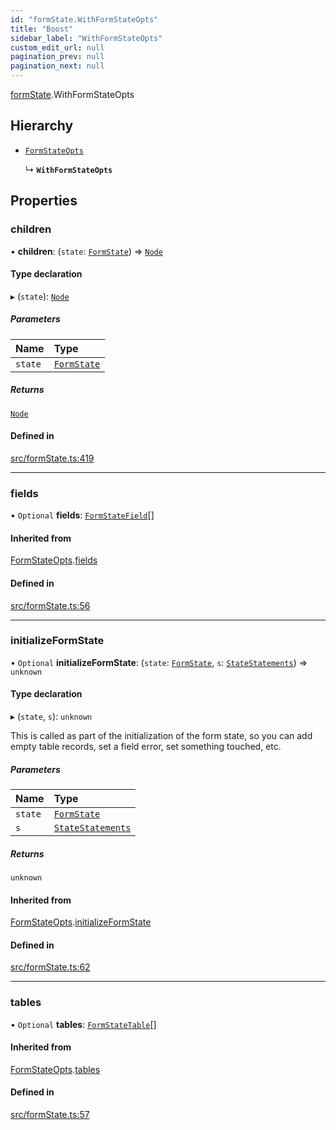 ```yaml
---
id: "formState.WithFormStateOpts"
title: "Boost"
sidebar_label: "WithFormStateOpts"
custom_edit_url: null
pagination_prev: null
pagination_next: null
---
```


[formState](../namespaces/formState.md).WithFormStateOpts

## Hierarchy

- [`FormStateOpts`](formState.FormStateOpts.md)

  ↳ **`WithFormStateOpts`**

## Properties

### children

• **children**: (`state`: [`FormState`](../classes/formState.FormState.md)) => [`Node`](../modules.md#node)

#### Type declaration

▸ (`state`): [`Node`](../modules.md#node)

##### Parameters

| Name | Type |
| :------ | :------ |
| `state` | [`FormState`](../classes/formState.FormState.md) |

##### Returns

[`Node`](../modules.md#node)

#### Defined in

[src/formState.ts:419](https://github.com/yolmio/boost/blob/5cada48/src/formState.ts#L419)

___

### fields

• `Optional` **fields**: [`FormStateField`](formState.FormStateField.md)[]

#### Inherited from

[FormStateOpts](formState.FormStateOpts.md).[fields](formState.FormStateOpts.md#fields)

#### Defined in

[src/formState.ts:56](https://github.com/yolmio/boost/blob/5cada48/src/formState.ts#L56)

___

### initializeFormState

• `Optional` **initializeFormState**: (`state`: [`FormState`](../classes/formState.FormState.md), `s`: [`StateStatements`](../classes/statements.StateStatements.md)) => `unknown`

#### Type declaration

▸ (`state`, `s`): `unknown`

This is called as part of the initialization of the form state, so you can add empty table records,
set a field error, set something touched, etc.

##### Parameters

| Name | Type |
| :------ | :------ |
| `state` | [`FormState`](../classes/formState.FormState.md) |
| `s` | [`StateStatements`](../classes/statements.StateStatements.md) |

##### Returns

`unknown`

#### Inherited from

[FormStateOpts](formState.FormStateOpts.md).[initializeFormState](formState.FormStateOpts.md#initializeformstate)

#### Defined in

[src/formState.ts:62](https://github.com/yolmio/boost/blob/5cada48/src/formState.ts#L62)

___

### tables

• `Optional` **tables**: [`FormStateTable`](formState.FormStateTable.md)[]

#### Inherited from

[FormStateOpts](formState.FormStateOpts.md).[tables](formState.FormStateOpts.md#tables)

#### Defined in

[src/formState.ts:57](https://github.com/yolmio/boost/blob/5cada48/src/formState.ts#L57)
